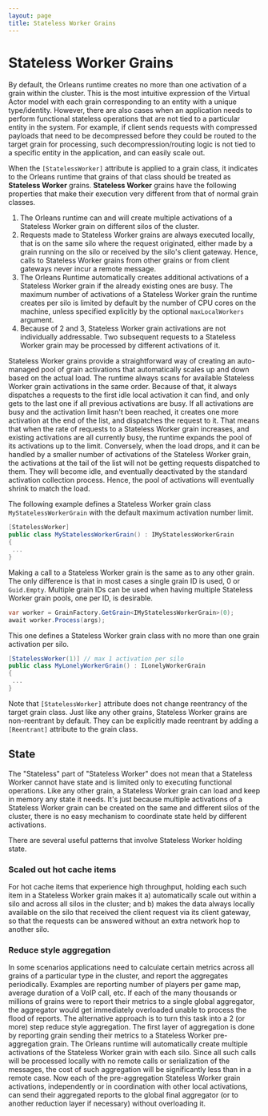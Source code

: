 ```yaml
---
layout: page
title: Stateless Worker Grains
---
```


# Stateless Worker Grains

By default, the Orleans runtime creates no more than one activation of a grain within the cluster.
This is the most intuitive expression of the Virtual Actor model with each grain corresponding to an entity with a unique type/identity.
However, there are also cases when an application needs to perform functional stateless operations that are not tied to a particular entity in the system.
For example, if client sends requests with compressed payloads that need to be decompressed before they could be routed to the target grain for processing, such decompression/routing logic is not tied to a specific entity in the application, and can easily scale out.

When the `[StatelessWorker]` attribute is applied to a grain class, it indicates to the Orleans runtime that grains of that class should be treated as **Stateless Worker** grains.
**Stateless Worker** grains have the following properties that make their execution very different from that of normal grain classes.

1. The Orleans runtime can and will create multiple activations of a Stateless Worker grain on different silos of the cluster.
2. Requests made to Stateless Worker grains are always executed locally, that is on the same silo where the request originated, either made by a grain running on the silo or received by the silo's client gateway.
Hence, calls to Stateless Worker grains from other grains or from client gateways never incur a remote message.
3. The Orleans Runtime automatically creates additional activations of a Stateless Worker grain if the already existing ones are busy.
The maximum number of activations of a Stateless Worker grain the runtime creates per silo is limited by default by the number of CPU cores on the machine, unless specified explicitly by the optional `maxLocalWorkers` argument.
4. Because of 2 and 3, Stateless Worker grain activations are not individually addressable. Two subsequent requests to a Stateless Worker grain may be processed by different activations of it.

Stateless Worker grains provide a straightforward way of creating an auto-managed pool of grain activations that automatically scales up and down based on the actual load.
The runtime always scans for available Stateless Worker grain activations in the same order.
Because of that, it always dispatches a requests to the first idle local activation it can find, and only gets to the last one if all previous activations are busy.
If all activations are busy and the activation limit hasn't been reached, it creates one more activation at the end of the list, and dispatches the request to it.
That means that when the rate of requests to a Stateless Worker grain increases, and existing activations are all currently busy, the runtime expands the pool of its activations up to the limit.
Conversely, when the load drops, and it can be handled by a smaller number of activations of the Stateless Worker grain, the activations at the tail of the list will not be getting requests dispatched to them.
They will become idle, and eventually deactivated by the standard activation collection process.
Hence, the pool of activations will eventually shrink to match the load.

The following example defines a Stateless Worker grain class `MyStatelessWorkerGrain` with the default maximum activation number limit. 
``` csharp
[StatelessWorker]
public class MyStatelessWorkerGrain() : IMyStatelessWorkerGrain
{
 ...
}
```

Making a call to a Stateless Worker grain is the same as to any other grain.
The only difference is that in most cases a single grain ID is used, 0 or `Guid.Empty`.
Multiple grain IDs can be used when having multiple Stateless Worker grain pools, one per ID, is desirable.

``` csharp
var worker = GrainFactory.GetGrain<IMyStatelessWorkerGrain>(0);
await worker.Process(args);
```


This one defines a Stateless Worker grain class with no more than one grain activation per silo. 
``` csharp
[StatelessWorker(1)] // max 1 activation per silo
public class MyLonelyWorkerGrain() : ILonelyWorkerGrain
{
 ...
}
```

Note that `[StatelessWorker]` attribute does not change reentrancy of the target grain class.
Just like any other grains, Stateless Worker grains are non-reentrant by default.
They can be explicitly made reentrant by adding a `[Reentrant]` attribute to the grain class.

## State

The "Stateless" part of "Stateless Worker" does not mean that a Stateless Worker cannot have state and is limited only to executing functional operations.
Like any other grain, a Stateless Worker grain can load and keep in memory any state it needs.
It's just because multiple activations of a Stateless Worker grain can be created on the same and different silos of the cluster, there is no easy mechanism to coordinate state held by different activations.

There are several useful patterns that involve Stateless Worker holding state.

### Scaled out hot cache items

For hot cache items that experience high throughput, holding each such item in a Stateless Worker grain makes it 
a) automatically scale out within a silo and across all silos in the cluster; 
and b) makes the data always locally available on the silo that received the client request via its client gateway, so that the requests can be answered without an extra network hop to another silo.


### Reduce style aggregation

In some scenarios applications need to calculate certain metrics across all grains of a particular type in the cluster, and report the aggregates periodically.
Examples are reporting number of players per game map, average duration of a VoIP call, etc.
If each of the many thousands or millions of grains were to report their metrics to a single global aggregator, the aggregator would get immediately overloaded unable to process the flood of reports.
The alternative approach is to turn this task into a 2 (or more) step reduce style aggregation.
The first layer of aggregation is done by reporting grain sending their metrics to a Stateless Worker pre-aggregation grain.
The Orleans runtime will automatically create multiple activations of the Stateless Worker grain with each silo.
Since all such calls will be processed locally with no remote calls or serialization of the messages, the cost of such aggregation will be significantly less than in a remote case.
Now each of the pre-aggregation Stateless Worker grain activations, independently or in coordination with other local activations,
can send their aggregated reports to the global final aggregator (or to another reduction layer if necessary) without overloading it.

